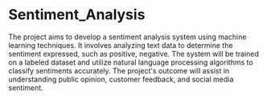 # Sentiment_Analysis
The project aims to develop a sentiment analysis system using machine learning techniques.
It involves analyzing text data to determine the sentiment expressed, such as positive, negative.
The system will be trained on a labeled dataset and utilize natural language processing algorithms to classify sentiments accurately.
The project's outcome will assist in understanding public opinion, customer feedback, and social media sentiment.
